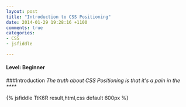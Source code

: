 ```yaml
---
layout: post
title: "Introduction to CSS Positioning"
date: 2014-01-29 19:28:16 +1100
comments: true
categories: 
- CSS
- jsfiddle

---
```

#### Level: Beginner

###Introduction
_The truth about CSS Positioning is that it's a pain in the ****_

<!-- more -->

{% jsfiddle TtK6R result,html,css default 600px %}
